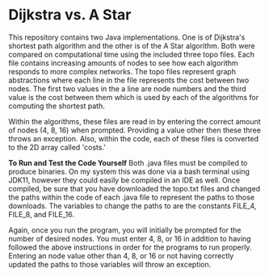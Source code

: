 # Dijkstra vs. A Star
This repository contains two Java implementations. One is of Dijkstra's shortest path algorithm and the other is of the A Star algorithm. Both were compared on computational time using the included three topo files. Each file contains increasing amounts of nodes to see how each algorithm responds to more complex networks. The topo files represent graph abstractions where each line in the file represents the cost between two nodes. The first two values in the a line are node numbers and the third value is the cost between them which is used by each of the algorithms for computing the shortest path.

Within the algorithms, these files are read in by entering the correct amount of nodes (4, 8, 16) when prompted. Providing a value other then these three throws an exception. Also, within the code, each of these files is converted to the 2D array called 'costs.'

**To Run and Test the Code Yourself**
Both .java files must be compiled to produce binaries. On my system this was done via a bash terminal using JDK11, however they could easily be compiled in an IDE as well. Once compiled, be sure that you have downloaded the topo.txt files and changed the paths within the code of each .java file to represent the paths to those downloads. The variables to change the paths to are the constants FILE_4, FILE_8, and FILE_16. 

Again, once you run the program, you will initially be prompted for the number of desired nodes. You must enter 4, 8, or 16 in addition to having followed the above instructions in order for the programs to run properly. Entering an node value other than 4, 8, or 16 or not having correctly updated the paths to those variables will throw an exception.


